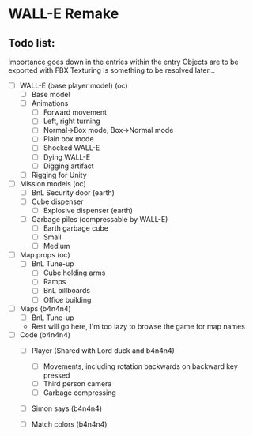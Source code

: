 # WALL-E Remake

## Todo list:
Importance goes down in the entries within the entry 
Objects are to be exported with FBX
Texturing is something to be resolved later...
- [ ] WALL-E (base player model) (oc)
  - [ ] Base model
  - [ ] Animations
	- [ ] Forward movement
	- [ ] Left, right turning 
	- [ ] Normal->Box mode, Box->Normal mode
	- [ ] Plain box mode
	- [ ] Shocked WALL-E
	- [ ] Dying WALL-E
	- [ ] Digging artifact
  - [ ] Rigging for Unity
- [ ] Mission models (oc)
  - [ ] BnL Security door (earth)
  - [ ] Cube dispenser
    - [ ] Explosive dispenser (earth)
  - [ ] Garbage piles (compressable by WALL-E)
    - [ ] Earth garbage cube
	- [ ] Small
	- [ ] Medium
- [ ] Map props (oc)
  - [ ] BnL Tune-up
    - [ ] Cube holding arms
	- [ ] Ramps 
	- [ ] BnL billboards
	- [ ] Office building
- [ ] Maps (b4n4n4)
  - [ ] BnL Tune-up
  - Rest will go here, I'm too lazy to browse the game for map names
- [ ] Code (b4n4n4)
  - [ ] Player (Shared with Lord duck and b4n4n4)
    - [ ] Movements, including rotation backwards on backward key pressed
	- [ ] Third person camera 
    - [ ] Garbage compressing
  - [ ] Simon says (b4n4n4)
  - [ ] Match colors (b4n4n4)
	